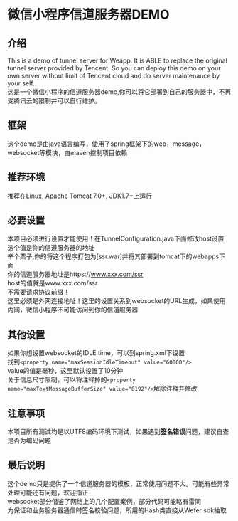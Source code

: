 # 微信小程序信道服务器DEMO
## 介绍
This is a demo of tunnel server for Weapp. It is ABLE to replace the original tunnel server provided by Tencent. So you can deploy this demo on your own server without limit of Tencent cloud and do server maintenance by your self.<br>
这是一个微信小程序的信道服务器demo,你可以将它部署到自己的服务器中，不再受腾讯云的限制并可以自行维护。

## 框架
这个demo是由java语言编写，使用了spring框架下的web，message，websocket等模块，由maven控制项目依赖

## 推荐环境
推荐在Linux, Apache Tomcat 7.0+, JDK1.7+上运行

## 必要设置
本项目必须进行设置才能使用！在TunnelConfiguration.java下面修改host设置<br>
这个值是你的信道服务器的地址<br>
举个栗子,你的将这个程序打包为[ssr.war]并将其部署到tomcat下的webapps下面<br>
你的信道服务器地址是https://www.xxx.com/ssr<br>
host的值就是www.xxx.com/ssr<br>
不需要请求协议前缀！<br>
这里必须是外网连接地址！这里的设置关系到websocket的URL生成，如果使用内网，微信小程序不可能访问到你的信道服务器

## 其他设置
如果你想设置websocket的IDLE time，可以到spring.xml下设置<br>
找到`<property name="maxSessionIdleTimeout" value="60000"/>`<br>
value的值是毫秒，这里默认设置了10分钟<br>
关于信息尺寸限制，可以将注释掉的`<property name="maxTextMessageBufferSize" value="8192"/>`解除注释并修改

## 注意事项
本项目所有测试均是以UTF8编码环境下测试，如果遇到**签名错误**问题，建议自查是否为编码问题<br>

## 最后说明
这个demo只是提供了一个信道服务器的模板，正常使用问题不大。可能有些异常处理可能还有问题，欢迎指正<br>
websocket部分借鉴了网络上的几个配置案例，部分代码可能略有雷同<br>
为保证和业务服务器通信时签名校验问题，所用的Hash类直接从Wefer sdk抽取
